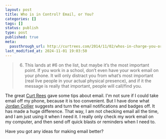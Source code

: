 ```yaml
---
layout: post
title: Who is in Control? Email, or You?
categories: []
tags: []
status: publish
type: post
published: true
meta:
  passthrough_url: http://curtrees.com/2014/11/02/whos-in-charge-you-or-your-email/
last_modified_at: 2024-11-01 19:03:50
---
```


>6) This lands at #6 on the list, but maybe it’s the most important point. If you work in a school, don’t even have your work email on your phone. It will only distract you from what’s most important (real live people in your actual physical presence), and if it the message is really that important, people will call/find you.



The great 
[Curt Rees](http://www.jethrojones.com/curt-rees/) gave some tips about email. I'm not sure if I could take email off my phone, because it is too convenient. But I have done what 
[Jordan Collier](http://www.jethrojones.com/jordan-collier/) suggests and turn the email notifications and badges off. It has made a huge difference. That way, I am not checking email all the time, and I am just using it when I need it. I really only check my work email on my computer, and then send off quick blasts or reminders when I need to.


Have you got any ideas for making email better?
